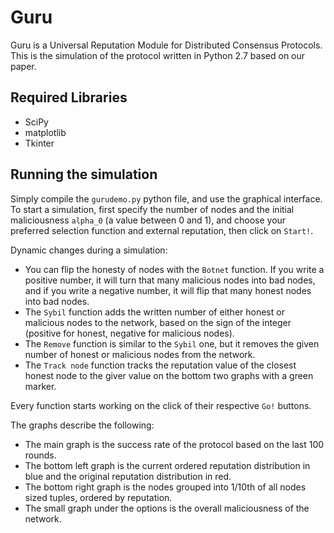 # Guru

Guru is a Universal Reputation Module for Distributed Consensus Protocols. This is the simulation of the protocol written in Python 2.7 based on our paper.

## Required Libraries

- SciPy
- matplotlib
- Tkinter

## Running the simulation

Simply compile the `gurudemo.py` python file, and use the graphical interface.
To start a simulation, first specify the number of nodes and the initial maliciousness `alpha_0` (a value between 0 and 1), and choose your preferred selection function and external reputation, then click on `Start!`.

Dynamic changes during a simulation:
- You can flip the honesty of nodes with the `Botnet` function. If you write a positive number, it will turn that many malicious nodes into bad nodes, and if you write a negative number, it will flip that many honest nodes into bad nodes.
- The `Sybil` function adds the written number of either honest or malicious nodes to the network, based on the sign of the integer (positive for honest, negative for malicious nodes).
- The `Remove` function is similar to the `Sybil` one, but it removes the given number of honest or malicious nodes from the network.
- The `Track node` function tracks the reputation value of the closest honest node to the giver value on the bottom two graphs with a green marker.

Every function starts working on the click of their respective `Go!` buttons.

The graphs describe the following:
- The main graph is the success rate of the protocol based on the last 100 rounds.
- The bottom left graph is the current ordered reputation distribution in blue and the original reputation distribution in red.
- The bottom right graph is the nodes grouped into 1/10th of all nodes sized tuples, ordered by reputation.
- The small graph under the options is the overall maliciousness of the network.
